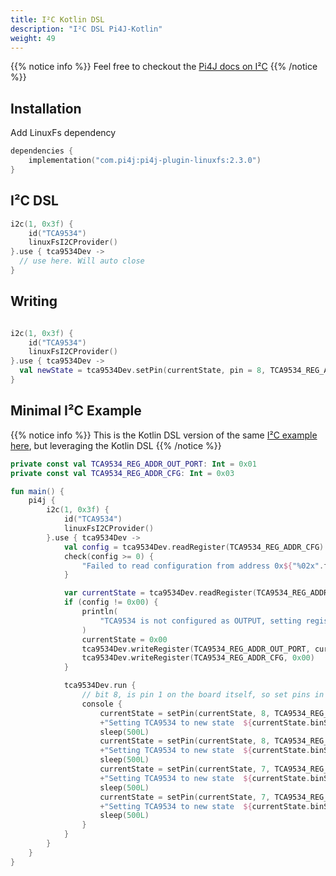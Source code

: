 ```yaml
---
title: I²C Kotlin DSL
description: "I²C DSL Pi4J-Kotlin"
weight: 49
---
```


{{% notice info %}}
Feel free to checkout the [Pi4J docs on I²C](/documentation/io-examples/i2c/)
{{% /notice %}}

## Installation

Add LinuxFs dependency
```kotlin
dependencies {
    implementation("com.pi4j:pi4j-plugin-linuxfs:2.3.0")
}
```

## I²C DSL

```kotlin
i2c(1, 0x3f) {
    id("TCA9534")
    linuxFsI2CProvider()
}.use { tca9534Dev ->
  // use here. Will auto close
}
```

## Writing
```kotlin

i2c(1, 0x3f) {
    id("TCA9534")
    linuxFsI2CProvider()
}.use { tca9534Dev ->
  val newState = tca9534Dev.setPin(currentState, pin = 8, TCA9534_REG_ADDR_OUT_PORT)
}
```

## Minimal I²C Example

{{% notice info %}}
This is the Kotlin DSL version of the same [I²C example here](/documentation/io-examples/i2c#code-example), but leveraging the Kotlin DSL
{{% /notice %}}

```kotlin
private const val TCA9534_REG_ADDR_OUT_PORT: Int = 0x01
private const val TCA9534_REG_ADDR_CFG: Int = 0x03

fun main() {
    pi4j {
        i2c(1, 0x3f) {
            id("TCA9534")
            linuxFsI2CProvider()
        }.use { tca9534Dev ->
            val config = tca9534Dev.readRegister(TCA9534_REG_ADDR_CFG)
            check(config >= 0) {
                "Failed to read configuration from address 0x${"%02x".format(TCA9534_REG_ADDR_CFG)}"
            }

            var currentState = tca9534Dev.readRegister(TCA9534_REG_ADDR_OUT_PORT)
            if (config != 0x00) {
                println(
                    "TCA9534 is not configured as OUTPUT, setting register 0x${"%02x".format(TCA9534_REG_ADDR_CFG)} to 0x00"
                )
                currentState = 0x00
                tca9534Dev.writeRegister(TCA9534_REG_ADDR_OUT_PORT, currentState)
                tca9534Dev.writeRegister(TCA9534_REG_ADDR_CFG, 0x00)
            }

            tca9534Dev.run {
                // bit 8, is pin 1 on the board itself, so set pins in reverse:
                console {
                    currentState = setPin(currentState, 8, TCA9534_REG_ADDR_OUT_PORT)
                    +"Setting TCA9534 to new state  ${currentState.binStr()}"
                    sleep(500L)
                    currentState = setPin(currentState, 8, TCA9534_REG_ADDR_OUT_PORT, false)
                    +"Setting TCA9534 to new state  ${currentState.binStr()}"
                    sleep(500L)
                    currentState = setPin(currentState, 7, TCA9534_REG_ADDR_OUT_PORT)
                    +"Setting TCA9534 to new state  ${currentState.binStr()}"
                    sleep(500L)
                    currentState = setPin(currentState, 7, TCA9534_REG_ADDR_OUT_PORT, false)
                    +"Setting TCA9534 to new state  ${currentState.binStr()}"
                    sleep(500L)
                }
            }
        }
    }
}
```
